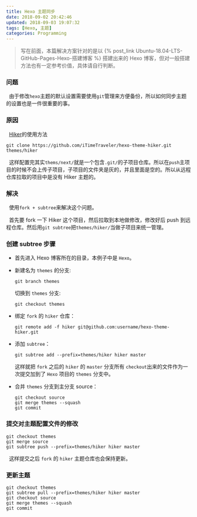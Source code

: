 ```yaml
---
title: Hexo 主题同步
date: 2018-09-02 20:42:46
updated: 2018-09-03 19:07:32
tags: [Hexo, 主题]
categories: Programming
---
```


>写在前面，本篇解决方案针对的是以 {% post_link Ubuntu-18.04-LTS-GitHub-Pages-Hexo-搭建博客 %} 搭建出来的 Hexo 博客，但对一般搭建方法也有一定参考价值，具体请自行判断。

### 问题

&nbsp;&nbsp;由于修改`hexo`主题的默认设置需要使用`git`管理来方便备份，所以如何同步主题的设置也是一件很重要的事。

### 原因

&nbsp;&nbsp;[Hiker](https://github.com/iTimeTraveler/hexo-theme-hiker)的使用方法

```
git clone https://github.com/iTimeTraveler/hexo-theme-hiker.git themes/hiker
```

&nbsp;&nbsp;这样配置完其实`thems/next/`就是一个包含`.git/`的子项目仓库。所以在`push`主项目的时候不会上传子项目，子项目的文件夹是灰的，并且里面是空的。所以从远程仓库拉取的项目中是没有 Hiker 主题的。

<!-- more -->

### 解决

&nbsp;&nbsp;使用`fork + subtree`来解决这个问题。

&nbsp;&nbsp;首先要 fork 一下 Hiker 这个项目，然后拉取到本地做修改，修改好后 push 到远程仓库。然后用`git subtree`把`themes/hiker/`当做子项目来统一管理。

### 创建 subtree 步骤

- 首先进入 Hexo 博客所在的目录，本例子中是 `Hexo`。

- 新建名为 `themes` 的分支:

  ```
  git branch themes
  ```

  切换到 `themes` 分支:

  ```
  git checkout themes
  ```

- 绑定 `fork` 的 `hiker` 仓库：

  ```shell
  git remote add -f hiker git@github.com:username/hexo-theme-hiker.git
  ```

- 添加 `subtree`：

  ```
  git subtree add --prefix=themes/hiker hiker master
  ```

  这样就把 `fork` 之后的 `hiker` 的 `master` 分支所有 `checkout`出来的文件作为一次提交加到了 `Hexo` 项目的 `themes` 分支中。

- 合并 `themes` 分支到主分支 source：

  ```
  git checkout source
  git merge themes --squash
  git commit
  ```

### 提交对主题配置文件的修改

```
git checkout themes
git merge source
git subtree push --prefix=themes/hiker hiker master
```

&nbsp;&nbsp;这样提交之后 `fork` 的 `hiker` 主题仓库也会保持更新。

### 更新主题

```
git checkout themes
git subtree pull --prefix=themes/hiker hiker master
git checkout source
git merge themes --squash
git commit
```
